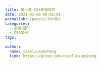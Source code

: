```yaml
---
title: 第一章 CSS布局技巧
date: 2021-01-06 00:01:01
permalink: /pages/c30c6b/
categories:
  - 前端进阶
  - CSS案例
tags:
  - 
author: 
  name: xiaoliuxuesheng
  link: https://gitee.com/xiaoliuxuesheng
---
```

